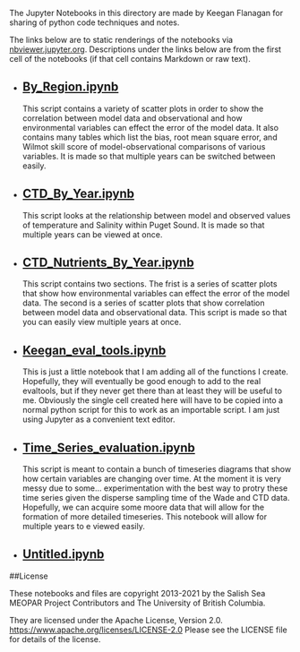 The Jupyter Notebooks in this directory are made by Keegan Flanagan
for sharing of python code techniques and notes.

The links below are to static renderings of the notebooks via
[nbviewer.jupyter.org](https://nbviewer.jupyter.org/).
Descriptions under the links below are from the first cell of the notebooks
(if that cell contains Markdown or raw text).

* ## [By_Region.ipynb](https://nbviewer.jupyter.org/github/SalishSeaCast/analysis-keegan/blob/master/notebooks/Evaluations/By_Region.ipynb)  
    
    This script contains a variety of scatter plots in order to show the correlation between model data and observational and how environmental variables can effect the error of the model data. It also contains many tables which list the bias, root mean square error, and Wilmot skill score of model-observational comparisons of various variables. It is made so that multiple years can be switched between easily.

* ## [CTD_By_Year.ipynb](https://nbviewer.jupyter.org/github/SalishSeaCast/analysis-keegan/blob/master/notebooks/Evaluations/CTD_By_Year.ipynb)  
    
    This script looks at the relationship between model and observed values of temperature and Salinity within Puget Sound. It is made so that multiple years can be viewed at once. 

* ## [CTD_Nutrients_By_Year.ipynb](https://nbviewer.jupyter.org/github/SalishSeaCast/analysis-keegan/blob/master/notebooks/Evaluations/CTD_Nutrients_By_Year.ipynb)  
    
    This script contains two sections. The frist is a series of scatter plots that show how environmental variables can effect the error of the model data. The second is a series of scatter plots that show correlation between model data and observational data. This script is made so that you can easily view multiple years at once.

* ## [Keegan_eval_tools.ipynb](https://nbviewer.jupyter.org/github/SalishSeaCast/analysis-keegan/blob/master/notebooks/Evaluations/Keegan_eval_tools.ipynb)  
    
    This is just a little notebook that I am adding all of the functions I create. Hopefully, they will eventually be good enough to add to the real evaltools, but if they never get there than at least they will be useful to me. Obviously the single cell created here will have to be copied into a normal python script for this to work as an importable script. I am just using Jupyter as a convenient text editor.

* ## [Time_Series_evaluation.ipynb](https://nbviewer.jupyter.org/github/SalishSeaCast/analysis-keegan/blob/master/notebooks/Evaluations/Time_Series_evaluation.ipynb)  
    
    This script is meant to contain a bunch of timeseries diagrams that show how certain variables are changing over time. At the moment it is very messy due to some... experimentation with the best way to protry these time series given the disperse sampling time of the Wade and CTD data. Hopefully, we can acquire some moore data that will allow for the formation of more detailed timeseries. This notebook will allow for multiple years to e viewed easily. 

* ## [Untitled.ipynb](https://nbviewer.jupyter.org/github/SalishSeaCast/analysis-keegan/blob/master/notebooks/Evaluations/Untitled.ipynb)  
    

##License

These notebooks and files are copyright 2013-2021
by the Salish Sea MEOPAR Project Contributors
and The University of British Columbia.

They are licensed under the Apache License, Version 2.0.
https://www.apache.org/licenses/LICENSE-2.0
Please see the LICENSE file for details of the license.
